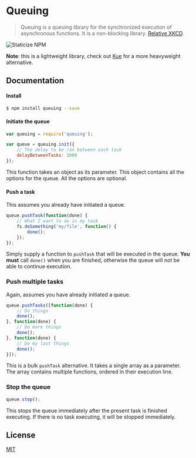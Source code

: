 Queuing
=====

> Queuing is a queuing library for the synchronized execution of asynchronous functions. It is a non-blocking library. [Relative XKCD](http://xkcd.com/853/).

![Staticize NPM](https://nodei.co/npm/queuing.png)

**Note**: this is a lightweight library, check out [Kue](http://learnboost.github.io/kue/) for a more heavyweight alternative.

## Documentation

#### Install
```bash
$ npm install queuing --save
```

#### Initiate the queue
```javascript
var queuing = require('queuing');

var queue = queuing.init({
	// The delay to be ran between each task
	delayBetweenTasks: 1000
});
```
This function takes an object as its parameter. This object contains all the options for the queue. All the options are optional.

#### Push a task
This assumes you already have initiated a queue.
```javascript
queue.pushTask(function(done) {
	// What I want to do in my task
	fs.doSomething('my/file', function() {
		done();
	});
});
```

Simply supply a function to `pushTask` that will be executed in the queue. **You must** call `done()` when you are finished, otherwise the queue will not be able to continue execution.

### Push multiple tasks
Again, assumes you have already initiated a queue.
```javascript
queue.pushTasks([function(done) {
	// Do things
	done();
}, function(done) {
	// Do more things
	done();
}, function(done) {
	// Do my last things
	done();
}]);
```

This is a bulk `pushTask` alternative. It takes a single array as a parameter. The array contains multiple functions, ordered in their execution line.

### Stop the queue
```javascript
queue.stop();
```

This stops the queue immediately after the present task is finished executing. If there is no task executing, it will be stopped immediately.

## License
[MIT](./LICENSE)